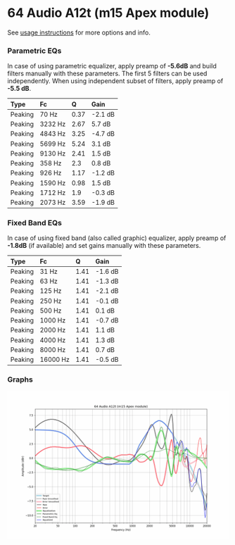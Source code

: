 # 64 Audio A12t (m15 Apex module)
See [usage instructions](https://github.com/jaakkopasanen/AutoEq#usage) for more options and info.

### Parametric EQs
In case of using parametric equalizer, apply preamp of **-5.6dB** and build filters manually
with these parameters. The first 5 filters can be used independently.
When using independent subset of filters, apply preamp of **-5.5 dB**.

| Type    | Fc      |    Q | Gain    |
|:--------|:--------|:-----|:--------|
| Peaking | 70 Hz   | 0.37 | -2.1 dB |
| Peaking | 3232 Hz | 2.67 | 5.7 dB  |
| Peaking | 4843 Hz | 3.25 | -4.7 dB |
| Peaking | 5699 Hz | 5.24 | 3.1 dB  |
| Peaking | 9130 Hz | 2.41 | 1.5 dB  |
| Peaking | 358 Hz  | 2.3  | 0.8 dB  |
| Peaking | 926 Hz  | 1.17 | -1.2 dB |
| Peaking | 1590 Hz | 0.98 | 1.5 dB  |
| Peaking | 1712 Hz | 1.9  | -0.3 dB |
| Peaking | 2073 Hz | 3.59 | -1.9 dB |

### Fixed Band EQs
In case of using fixed band (also called graphic) equalizer, apply preamp of **-1.8dB**
(if available) and set gains manually with these parameters.

| Type    | Fc       |    Q | Gain    |
|:--------|:---------|:-----|:--------|
| Peaking | 31 Hz    | 1.41 | -1.6 dB |
| Peaking | 63 Hz    | 1.41 | -1.3 dB |
| Peaking | 125 Hz   | 1.41 | -2.1 dB |
| Peaking | 250 Hz   | 1.41 | -0.1 dB |
| Peaking | 500 Hz   | 1.41 | 0.1 dB  |
| Peaking | 1000 Hz  | 1.41 | -0.7 dB |
| Peaking | 2000 Hz  | 1.41 | 1.1 dB  |
| Peaking | 4000 Hz  | 1.41 | 1.3 dB  |
| Peaking | 8000 Hz  | 1.41 | 0.7 dB  |
| Peaking | 16000 Hz | 1.41 | -0.5 dB |

### Graphs
![](./64%20Audio%20A12t%20(m15%20Apex%20module).png)